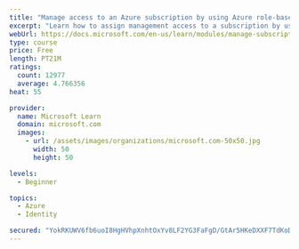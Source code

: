 ```yaml
---
title: "Manage access to an Azure subscription by using Azure role-based access control (RBAC)"
excerpt: "Learn how to assign management access to a subscription by using Azure role-based access control."
webUrl: https://docs.microsoft.com/en-us/learn/modules/manage-subscription-access-azure-rbac/
type: course
price: Free
length: PT21M
ratings:
  count: 12977
  average: 4.766356
heat: 55

provider:
  name: Microsoft Learn
  domain: microsoft.com
  images:
    - url: /assets/images/organizations/microsoft.com-50x50.jpg
      width: 50
      height: 50

levels:
  - Beginner

topics:
  - Azure
  - Identity

secured: "YokRKUWV6fb6uoI8HgHVhpXnhtOxYv8LF2YG3FaFgD/GtAr5HKeDXXF7TdKoDjn9OTItlqQkAD7W33flfMjZv5kbc37XqkuPqdu5EPsh+EtE3aT8t1C+xpZbKRej5AYXrsYQUHCLekI3pCExnsbLb6G8W0MUVp2+D5WXynzw9FFXI2OFhDK6wGH6EDNLqtp6JCIn67/M1ROVraPfXuSpS77H6DYK2Od3hy6P74ocOE6RVFT/0agwSfCjKe607YNniF2imnHU4q7+GB9ga+wkhfRkUUHHt93OcWZgBdA7x7ZYwXUQZ21wlxfBOS9sgxOH9ibNv0BpnPNw4ZZ4IPSmWjMZnIeu+j9oejzeAopWaRtWJULKsPImS4wdBUJLFLSUxwicT/3wjilxOaxogR0Dc4oSnJwo1+6p6ogUInogQ6oiwHoMLnvHEOYby8qYevkR;CEFllj3kZ4ZOZUQtIQkqEg=="
---
```


